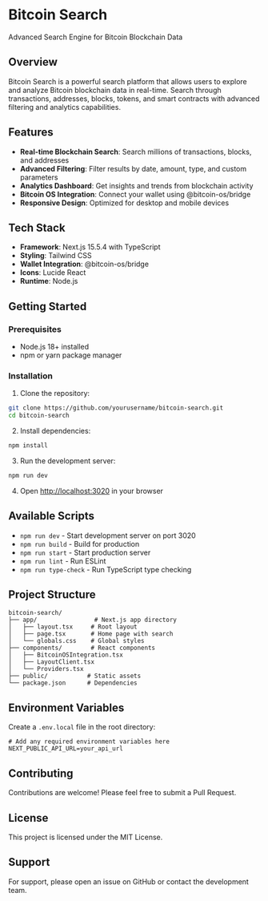 # Bitcoin Search

Advanced Search Engine for Bitcoin Blockchain Data

## Overview

Bitcoin Search is a powerful search platform that allows users to explore and analyze Bitcoin blockchain data in real-time. Search through transactions, addresses, blocks, tokens, and smart contracts with advanced filtering and analytics capabilities.

## Features

- **Real-time Blockchain Search**: Search millions of transactions, blocks, and addresses
- **Advanced Filtering**: Filter results by date, amount, type, and custom parameters
- **Analytics Dashboard**: Get insights and trends from blockchain activity
- **Bitcoin OS Integration**: Connect your wallet using @bitcoin-os/bridge
- **Responsive Design**: Optimized for desktop and mobile devices

## Tech Stack

- **Framework**: Next.js 15.5.4 with TypeScript
- **Styling**: Tailwind CSS
- **Wallet Integration**: @bitcoin-os/bridge
- **Icons**: Lucide React
- **Runtime**: Node.js

## Getting Started

### Prerequisites

- Node.js 18+ installed
- npm or yarn package manager

### Installation

1. Clone the repository:
```bash
git clone https://github.com/yourusername/bitcoin-search.git
cd bitcoin-search
```

2. Install dependencies:
```bash
npm install
```

3. Run the development server:
```bash
npm run dev
```

4. Open [http://localhost:3020](http://localhost:3020) in your browser

## Available Scripts

- `npm run dev` - Start development server on port 3020
- `npm run build` - Build for production
- `npm run start` - Start production server
- `npm run lint` - Run ESLint
- `npm run type-check` - Run TypeScript type checking

## Project Structure

```
bitcoin-search/
├── app/                # Next.js app directory
│   ├── layout.tsx     # Root layout
│   ├── page.tsx       # Home page with search
│   └── globals.css    # Global styles
├── components/        # React components
│   ├── BitcoinOSIntegration.tsx
│   ├── LayoutClient.tsx
│   └── Providers.tsx
├── public/           # Static assets
└── package.json      # Dependencies
```

## Environment Variables

Create a `.env.local` file in the root directory:

```env
# Add any required environment variables here
NEXT_PUBLIC_API_URL=your_api_url
```

## Contributing

Contributions are welcome! Please feel free to submit a Pull Request.

## License

This project is licensed under the MIT License.

## Support

For support, please open an issue on GitHub or contact the development team.